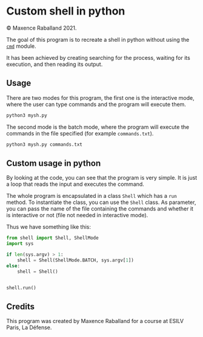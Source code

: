 # Custom shell in python

&copy; Maxence Raballand 2021.

The goal of this program is to recreate a shell in python without using the [`cmd`](https://docs.python.org/3/library/cmd.html) module.

It has been achieved by creating searching for the process, waiting for its execution, and then reading its output.

## Usage

There are two modes for this program, the first one is the interactive mode, where the user can type commands and the program will execute them.

```bash
python3 mysh.py
```

The second mode is the batch mode, where the program will execute the commands in the file specified (for example `commands.txt`).

```bash
python3 mysh.py commands.txt
```

## Custom usage in python

By looking at the code, you can see that the program is very simple. It is just a loop that reads the input and executes the command.

The whole program is encapsulated in a class `Shell` which has a `run` method. To instantiate the class, you can use the `Shell` class. As parameter, you can pass the name of the file containing the commands and whether it is interactive or not (file not needed in interactive mode).

Thus we have something like this:

```py
from shell import Shell, ShellMode
import sys

if len(sys.argv) > 1:
    shell = Shell(ShellMode.BATCH, sys.argv[1])
else:
    shell = Shell()


shell.run()
```

## Credits

This program was created by Maxence Raballand for a course at ESILV Paris, La Défense.
